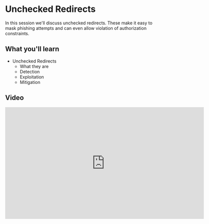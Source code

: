 Unchecked Redirects
===================

In this session we'll discuss unchecked redirects.  These make it easy to mask phishing attempts and can even allow violation of authorization constraints.

What you'll learn
-----------------

- Unchecked Redirects
	- What they are
	- Detection
	- Exploitation
	- Mitigation

Video
-----

<iframe id="ytplayer" type="text/html" width="640" height="360" src="https://www.youtube.com/embed/AEushmkXRpE?autoplay=0&origin=https://hacker101.com" frameborder="0"></iframe>
